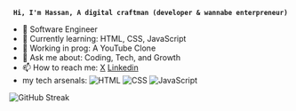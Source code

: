  **` Hi, I'm Hassan, A digital craftman (developer & wannabe enterpreneur)`**

- 🚀 Software Engineer 
- 🌱 Currently learning: HTML, CSS, JavaScript
- 🔭 Working in prog: A YouTube Clone
- 💬 Ask me about: Coding, Tech, and Growth
- 📫 How to reach me: [X](https://x.com/HassanAmiriiii) [Linkedin](https://www.linkedin.com/in/hassan-amiri-7a3b53304/)
- my tech arsenals:
 ![HTML](https://img.shields.io/badge/-HTML-orange)
![CSS](https://img.shields.io/badge/-CSS-blue)
![JavaScript](https://img.shields.io/badge/-JavaScript-yellow)

 ![GitHub Streak](https://github-readme-streak-stats.herokuapp.com/?user=HassanAmirii&theme=radical) 







